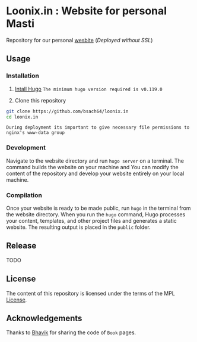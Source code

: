 # Loonix.in : Website for personal Masti


Repository for our personal [wesbite][site] (*Deployed without SSL*)

[site]: http://loonix.in

## Usage

### Installation
1. [Intall Hugo][install]
`The minimum hugo version required is v0.119.0`


[install]: https://gohugo.io/installation/

2. Clone this repository


```sh
git clone https://github.com/bsach64/loonix.in
cd loonix.in
```


`During deployment its important to give necessary file permissions to nginx's www-data group`


### Development


Navigate to the website directory and run `hugo server` on a terminal. The command builds the website on your machine and  You can modify the content of the repository and develop your website entirely on your local machine.

### Compilation

Once your website is ready to be made public, run `hugo` in the terminal from the website directory. When you run the `hugo` command, Hugo processes your content, templates, and other project files and generates a static website. The resulting output is placed in the `public` folder.


## Release
TODO

## License

The content of this repository is licensed under the terms of the MPL [License][license].

[license]:https://www.mozilla.org/en-US/MPL/2.0/


## Acknowledgements

Thanks to [Bhavik](https://github.com/bsach64) for sharing the code of `Book` pages.
